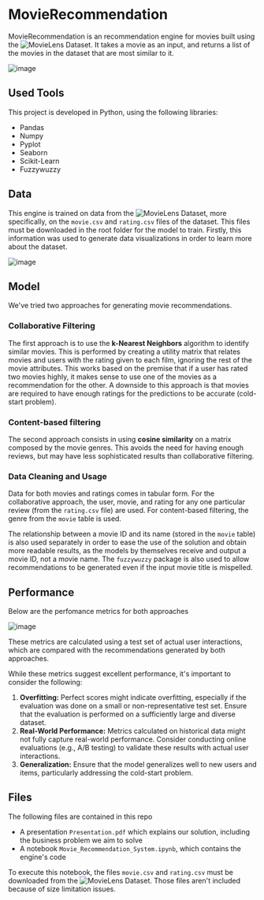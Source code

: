 # MovieRecommendation
MovieRecommendation is an recommendation engine for movies built using the ![MovieLens Dataset](https://grouplens.org/datasets/movielens/100k/). It takes a movie as an input, and returns a list of the movies in the dataset that are most similar to it.

![image](https://github.com/user-attachments/assets/9bdb8640-57cd-42ab-b4dd-4c506c538187)


## Used Tools
This project is developed in Python, using the following libraries:
- Pandas
- Numpy
- Pyplot
- Seaborn
- Scikit-Learn
- Fuzzywuzzy

## Data
This engine is trained on data from the ![MovieLens Dataset](https://grouplens.org/datasets/movielens/100k/), more specifically, on the `movie.csv` and `rating.csv` files of the dataset. This files must be downloaded in the root folder for the model to train. Firstly, this information was used to generate data visualizations in order to learn more about the dataset.

![image](https://github.com/user-attachments/assets/704d91c1-c384-45be-b642-60f70c3d626b)

## Model
We've tried two approaches for generating movie recommendations.

### Collaborative Filtering
The first approach is to use the **k-Nearest Neighbors** algorithm to identify similar movies. This is performed by creating a utility matrix that relates movies and users with the rating given to each film, ignoring the rest of the movie attributes. This works based on the premise that if a user has rated two movies highly, it makes sense to use one of the movies as a recommendation for the other. A downside to this approach is that movies are required to have enough ratings for the predictions to be accurate (cold-start problem).

### Content-based filtering
The second approach consists in using **cosine similarity** on a matrix composed by the movie genres. This avoids the need for having enough reviews, but may have less sophisticated results than collaborative filtering.

### Data Cleaning and Usage
Data for both movies and ratings comes in tabular form. For the collaborative approach, the user, movie, and rating for any one particular review (from the `rating.csv` file) are used. For content-based filtering, the genre from the `movie` table is used.

The relationship between a movie ID and its name (stored in the `movie` table) is also used separately in order to ease the use of the solution and obtain more readable results, as the models by themselves receive and output a movie ID, not a movie name. The `fuzzywuzzy` package is also used to allow recommendations to be generated even if the input movie title is mispelled.

## Performance
Below are the perfomance metrics for both approaches

![image](https://github.com/user-attachments/assets/7a3c6ea1-3745-4739-932c-080f4e9e136a)

These metrics are calculated using a test set of actual user interactions, which are compared with the recommendations generated by both approaches.

While these metrics suggest excellent performance, it's important to consider the following:
1. **Overfitting:** Perfect scores might indicate overfitting, especially if the evaluation was done on a small or non-representative test set. Ensure that the evaluation is performed on a sufficiently large and diverse dataset.
2. **Real-World Performance:** Metrics calculated on historical data might not fully capture real-world performance. Consider conducting online evaluations (e.g., A/B testing) to validate these results with actual user interactions.
3. **Generalization:** Ensure that the model generalizes well to new users and items, particularly addressing the cold-start problem.


## Files
The following files are contained in this repo
- A presentation `Presentation.pdf` which explains our solution, including the business problem we aim to solve
- A notebook `Movie_Recommendation_System.ipynb`, which contains the engine's code

To execute this notebook, the files `movie.csv` and `rating.csv` must be downloaded from the ![MovieLens Dataset](https://grouplens.org/datasets/movielens/100k/). Those files aren't included because of size limitation issues.

